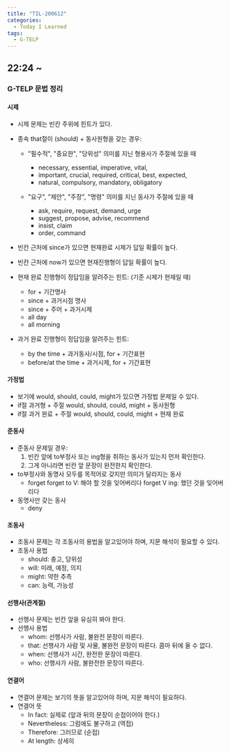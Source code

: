 ```yaml
---
title: "TIL-200612"
categories:
  - Today I Learned
tags:
  - G-TELP
---
```


## 22:24 ~ 
### G-TELP 문법 정리
#### 시제
  - 시제 문제는 빈칸 주위에 힌트가 있다.
  - 종속 that절이 (should) + 동사원형을 갖는 경우:
    - "필수적", "중요한", "당위성" 의미를 지닌 형용사가 주절에 있을 때
      - necessary, essential, imperative, vital, 
      - important, crucial, required, critical, best, expected, 
      - natural, compulsory, mandatory, obligatory
    
    - "요구", "제안", "주장", "명령" 의미를 지닌 동사가 주절에 있을 때
      - ask, require, request, demand, urge
      - suggest, propose, advise, recommend
      - insist, claim
      - order, command
  
  - 빈칸 근처에 since가 있으면 현재완료 시제가 답일 확률이 높다.
  - 빈칸 근처에 now가 있으면 현재진행형이 답일 확률이 높다.
  
  - 현재 완료 진행형이 정답임을 알려주는 힌트: (기준 시제가 현재일 때)
    - for + 기간명사
    - since + 과거시점 명사
    - since + 주어 + 과거시제
    - all day
    - all morning
  
  - 과거 완료 진행형이 정답임을 알려주는 힌트:
    - by the time + 과거동사/시점, for + 기간표현
    - before/at the time + 과거시제, for + 기간표현
  
#### 가정법
  - 보기에 would, should, could, might가 있으면 가정법 문제일 수 있다.
  - if절 과거형 + 주절 would, should, could, might + 동사원형
  - if절 과거 완료 + 주절 would, should, could, might + 현재 완료

#### 준동사
  - 준동사 문제일 경우:
    1. 빈칸 앞에 to부정사 또는 ing형을 취하는 동사가 있는지 먼저 확인한다.
    2. 그게 아니라면 빈칸 앞 문장이 완전한지 확인한다.
  - to부정사와 동명사 모두를 목적어로 갖지만 의미가 달라지는 동사
    - forget
      forget to V: 해야 할 것을 잊어버리다
      forget V ing: 했던 것을 잊어버리다
  - 동명사만 갖는 동사
    - deny
    

#### 조동사
  - 조동사 문제는 각 조동사의 용법을 알고있어야 하며, 지문 해석이 필요할 수 있다.
  - 조동사 용법
    - should: 충고, 당위성
    - will: 미래, 예정, 의지
    - might: 약한 추측
    - can: 능력, 가능성

#### 선행사(관계절)
  - 선행사 문제는 빈칸 앞을 유심히 봐야 한다.
  - 선행사 용법
    - whom: 선행사가 사람, 불완전 문장이 따른다.
    - that: 선행사가 사람 및 사물, 불완전 문장이 따른다. 콤마 뒤에 올 수 없다.
    - when: 선행사가 시간, 완전한 문장이 따른다.
    - who: 선행사가 사람, 불완전한 문장이 따른다.

#### 연결어
  - 연결어 문제는 보기의 뜻을 알고있어야 하며, 지문 해석이 필요하다.
  - 연결어 뜻
    - In fact: 실제로 (앞과 뒤의 문장이 순접이어야 한다.)
    - Nevertheless: 그럼에도 불구하고 (역접)
    - Therefore: 그러므로 (순접)
    - At length: 상세히
    
